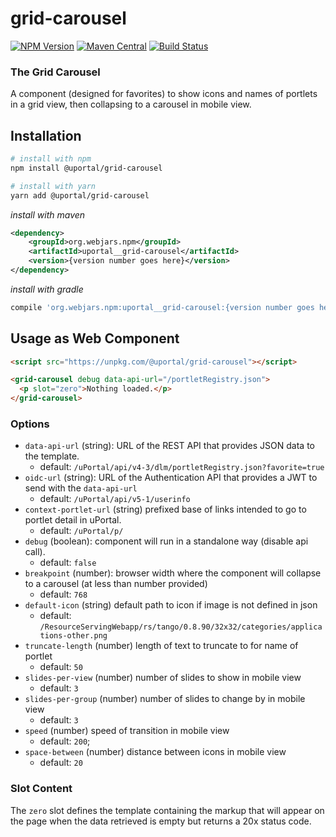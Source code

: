 # grid-carousel

[![NPM Version](https://img.shields.io/npm/v/@uportal/grid-carousel.svg)](https://www.npmjs.com/package/@uportal/grid-carousel)
[![Maven Central](https://maven-badges.herokuapp.com/maven-central/org.webjars.npm/uportal__grid-carousel/badge.svg)](https://maven-badges.herokuapp.com/maven-central/org.webjars.npm/uportal__grid-carousel)
[![Build Status](https://github.com/uPortal-contrib/uPortal-web-components/workflows/CI/badge.svg)](https://github.com/uPortal-contrib/uPortal-web-components/actions?workflow=CI)

### The Grid Carousel

A component (designed for favorites) to show icons and names of portlets in a grid view, then collapsing to a carousel in mobile view.

## Installation

```bash
# install with npm
npm install @uportal/grid-carousel

# install with yarn
yarn add @uportal/grid-carousel
```

_install with maven_

```xml
<dependency>
    <groupId>org.webjars.npm</groupId>
    <artifactId>uportal__grid-carousel</artifactId>
    <version>{version number goes here}</version>
</dependency>
```

_install with gradle_

```gradle
compile 'org.webjars.npm:uportal__grid-carousel:{version number goes here}'
```

## Usage as Web Component

```html
<script src="https://unpkg.com/@uportal/grid-carousel"></script>

<grid-carousel debug data-api-url="/portletRegistry.json">
  <p slot="zero">Nothing loaded.</p>
</grid-carousel>
```

### Options

- `data-api-url` (string): URL of the REST API that provides JSON data to the template.
  - default: `/uPortal/api/v4-3/dlm/portletRegistry.json?favorite=true`
- `oidc-url` (string): URL of the Authentication API that provides a JWT to send with the `data-api-url`
  - default: `/uPortal/api/v5-1/userinfo`
- `context-portlet-url` (string) prefixed base of links intended to go to portlet detail in uPortal.
  - default: `/uPortal/p/`
- `debug` (boolean): component will run in a standalone way (disable api call).
  - default: `false`
- `breakpoint` (number): browser width where the component will collapse to a carousel (at less than number provided)
  - default: `768`
- `default-icon` (string) default path to icon if image is not defined in json
  - default: `/ResourceServingWebapp/rs/tango/0.8.90/32x32/categories/applications-other.png`
- `truncate-length` (number) length of text to truncate to for name of portlet
  - default: `50`
- `slides-per-view` (number) number of slides to show in mobile view
  - default: `3`
- `slides-per-group` (number) number of slides to change by in mobile view
  - default: `3`
- `speed` (number) speed of transition in mobile view
  - default: `200`;
- `space-between` (number) distance between icons in mobile view
  - default: `20`

### Slot Content

The `zero` slot defines the template containing the markup that will appear on the page when the data retrieved is empty but returns a 20x status code.
